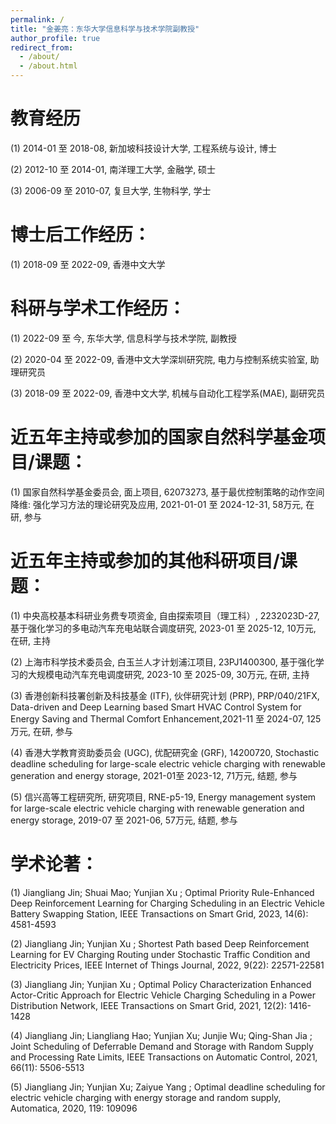 ```yaml
---
permalink: /
title: "金姜亮：东华大学信息科学与技术学院副教授"
author_profile: true
redirect_from: 
  - /about/
  - /about.html
---
```


教育经历
======

(1) 2014-01 至 2018-08, 新加坡科技设计大学, 工程系统与设计, 博士

(2) 2012-10 至 2014-01, 南洋理工大学, 金融学, 硕士

(3) 2006-09 至 2010-07, 复旦大学, 生物科学, 学士



博士后工作经历：
======

(1) 2018-09 至 2022-09, 香港中文大学



科研与学术工作经历：
======

(1) 2022-09 至 今, 东华大学, 信息科学与技术学院, 副教授

(2) 2020-04 至 2022-09, 香港中文大学深圳研究院, 电力与控制系统实验室, 助理研究员

(3) 2018-09 至 2022-09, 香港中文大学, 机械与自动化工程学系(MAE), 副研究员



近五年主持或参加的国家自然科学基金项目/课题：
======

(1) 国家自然科学基金委员会, 面上项目, 62073273, 基于最优控制策略的动作空间降维: 强化学习方法的理论研究及应用, 2021-01-01 至 2024-12-31, 58万元, 在研, 参与



近五年主持或参加的其他科研项目/课题：
======

(1) 中央高校基本科研业务费专项资金, 自由探索项目（理工科）, 2232023D-27, 基于强化学习的多电动汽车充电站联合调度研究, 2023-01 至 2025-12, 10万元, 在研, 主持

(2) 上海市科学技术委员会, 白玉兰人才计划浦江项目, 23PJ1400300, 基于强化学习的大规模电动汽车充电调度研究, 2023-10 至 2025-09, 30万元, 在研, 主持

(3) 香港创新科技署创新及科技基金 (ITF), 伙伴研究计划 (PRP), PRP/040/21FX, Data-driven and Deep Learning based Smart HVAC Control System for Energy Saving and Thermal Comfort Enhancement,2021-11 至 2024-07, 125万元, 在研, 参与

(4) 香港大学教育资助委员会 (UGC), 优配研究金 (GRF), 14200720, Stochastic deadline scheduling for large-scale electric vehicle charging with renewable generation and energy storage, 2021-01至 2023-12, 71万元, 结题, 参与

(5) 信兴高等工程研究所, 研究项目, RNE-p5-19, Energy management system for large-scale electric vehicle charging with renewable generation and energy storage, 2019-07 至 2021-06, 57万元, 结题, 参与

学术论著：
======

(1) Jiangliang Jin; Shuai Mao; Yunjian Xu ; Optimal Priority Rule-Enhanced Deep Reinforcement Learning for Charging Scheduling in an Electric Vehicle Battery Swapping Station, IEEE Transactions on Smart Grid, 2023, 14(6): 4581-4593 

(2) Jiangliang Jin; Yunjian Xu ; Shortest Path based Deep Reinforcement Learning for EV Charging Routing under Stochastic Traffic Condition and Electricity Prices, IEEE Internet of Things Journal, 2022, 9(22): 22571-22581 

(3) Jiangliang Jin; Yunjian Xu ; Optimal Policy Characterization Enhanced Actor-Critic Approach for Electric Vehicle Charging Scheduling in a Power Distribution Network, IEEE Transactions on Smart Grid, 2021, 12(2): 1416-1428 

(4) Jiangliang Jin; Liangliang Hao; Yunjian Xu; Junjie Wu; Qing-Shan Jia ; Joint Scheduling of Deferrable Demand and Storage with Random Supply and Processing Rate Limits, IEEE Transactions on Automatic Control, 2021, 66(11): 5506-5513 

(5) Jiangliang Jin; Yunjian Xu; Zaiyue Yang ; Optimal deadline scheduling for electric vehicle charging with energy storage and random supply, Automatica, 2020, 119: 109096 
